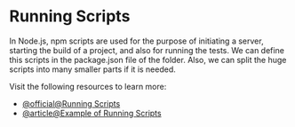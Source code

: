# Running Scripts

In Node.js, npm scripts are used for the purpose of initiating a server, starting the build of a project, and also for running the tests. We can define this scripts in the package.json file of the folder. Also, we can split the huge scripts into many smaller parts if it is needed.

Visit the following resources to learn more:

- [@official@Running Scripts](https://docs.npmjs.com/cli/using-npm/scripts)
- [@article@Example of Running Scripts](https://riptutorial.com/node-js/example/4592/running-scripts)